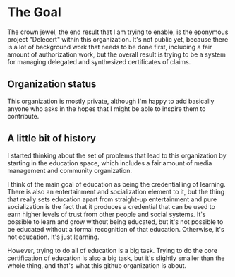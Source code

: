 # The Goal

The crown jewel, the end result that I am trying to enable, is the eponymous project "Delecert" within this organization. It's not public yet, because there is a lot of background work that needs to be done first, including a fair amount of authorization work, but the overall result is trying to be a system for managing delegated and synthesized certificates of claims.

## Organization status

This organization is mostly private, although I'm happy to add basically anyone who asks in the hopes that I might be able to inspire them to contribute.

## A little bit of history

I started thinking about the set of problems that lead to this organization by starting in the education space, which includes a fair amount of media management and community organization.

I think of the main goal of education as being the credentialling of learning. There is also an entertainment and socialization element to it, but the thing that really sets education apart from straight-up entertainment and pure socialization is the fact that it produces a credential that can be used to earn higher levels of trust from other people and social systems. It's possible to learn and grow without being educated, but it's not possible to be educated without a formal recognition of that education. Otherwise, it's not education. It's just learning.

However, trying to do all of education is a big task. Trying to do the core certification of education is also a big task, but it's slightly smaller than the whole thing, and that's what this github organization is about.
